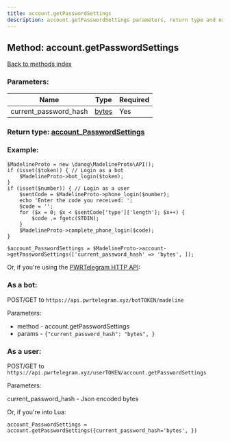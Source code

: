 ```yaml
---
title: account.getPasswordSettings
description: account.getPasswordSettings parameters, return type and example
---
```

## Method: account.getPasswordSettings  
[Back to methods index](index.md)


### Parameters:

| Name     |    Type       | Required |
|----------|---------------|----------|
|current\_password\_hash|[bytes](../types/bytes.md) | Yes|


### Return type: [account\_PasswordSettings](../types/account_PasswordSettings.md)

### Example:


```
$MadelineProto = new \danog\MadelineProto\API();
if (isset($token)) { // Login as a bot
    $MadelineProto->bot_login($token);
}
if (isset($number)) { // Login as a user
    $sentCode = $MadelineProto->phone_login($number);
    echo 'Enter the code you received: ';
    $code = '';
    for ($x = 0; $x < $sentCode['type']['length']; $x++) {
        $code .= fgetc(STDIN);
    }
    $MadelineProto->complete_phone_login($code);
}

$account_PasswordSettings = $MadelineProto->account->getPasswordSettings(['current_password_hash' => 'bytes', ]);
```

Or, if you're using the [PWRTelegram HTTP API](https://pwrtelegram.xyz):

### As a bot:

POST/GET to `https://api.pwrtelegram.xyz/botTOKEN/madeline`

Parameters:

* method - account.getPasswordSettings
* params - `{"current_password_hash": "bytes", }`



### As a user:

POST/GET to `https://api.pwrtelegram.xyz/userTOKEN/account.getPasswordSettings`

Parameters:

current_password_hash - Json encoded bytes




Or, if you're into Lua:

```
account_PasswordSettings = account.getPasswordSettings({current_password_hash='bytes', })
```

